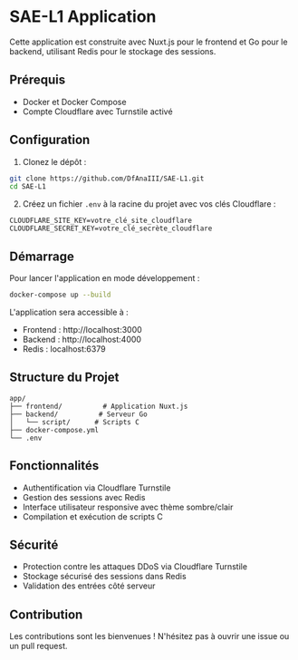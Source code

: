 # SAE-L1 Application

Cette application est construite avec Nuxt.js pour le frontend et Go pour le backend, utilisant Redis pour le stockage des sessions.

## Prérequis

- Docker et Docker Compose
- Compte Cloudflare avec Turnstile activé

## Configuration

1. Clonez le dépôt :
```bash
git clone https://github.com/DfAnaIII/SAE-L1.git
cd SAE-L1
```

2. Créez un fichier `.env` à la racine du projet avec vos clés Cloudflare :
```env
CLOUDFLARE_SITE_KEY=votre_clé_site_cloudflare
CLOUDFLARE_SECRET_KEY=votre_clé_secrète_cloudflare
```

## Démarrage

Pour lancer l'application en mode développement :

```bash
docker-compose up --build
```

L'application sera accessible à :
- Frontend : http://localhost:3000
- Backend : http://localhost:4000
- Redis : localhost:6379

## Structure du Projet

```
app/
├── frontend/          # Application Nuxt.js
├── backend/          # Serveur Go
│   └── script/      # Scripts C
├── docker-compose.yml
└── .env
```

## Fonctionnalités

- Authentification via Cloudflare Turnstile
- Gestion des sessions avec Redis
- Interface utilisateur responsive avec thème sombre/clair
- Compilation et exécution de scripts C

## Sécurité

- Protection contre les attaques DDoS via Cloudflare Turnstile
- Stockage sécurisé des sessions dans Redis
- Validation des entrées côté serveur

## Contribution

Les contributions sont les bienvenues ! N'hésitez pas à ouvrir une issue ou un pull request. 
